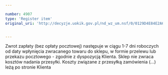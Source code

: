 ```yaml
---

number: 4907
type: 'Register item'
original_uri: 'http://decyzje.uokik.gov.pl/nd_wz_um.nsf/0/0129D4E84E2A6836C1257B8D002F98D2?OpenDocument'


---
```


Zwrot zapłaty (bez opłaty pocztowej) następuje w ciągu 1-7 dni roboczych od daty wpłynięcia zwracanego towaru do sklepu, w formie przelewu lub przekazu pocztowego - zgodnie z dyspozycją Klienta. Sklep nie zwraca kosztów nadania przesyłki. Koszty związane z przesyłką zamówienia (...) leżą po stronie Klienta
